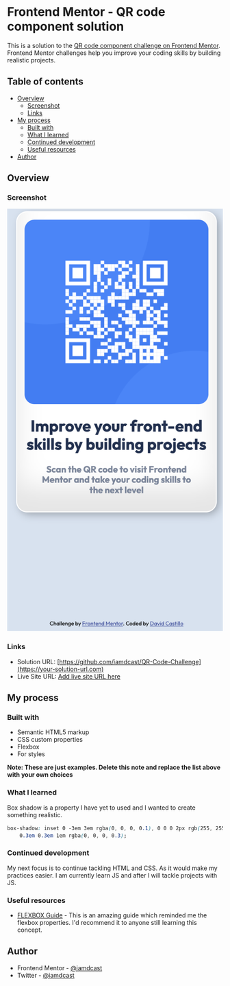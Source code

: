 # Frontend Mentor - QR code component solution

This is a solution to the [QR code component challenge on Frontend Mentor](https://www.frontendmentor.io/challenges/qr-code-component-iux_sIO_H). Frontend Mentor challenges help you improve your coding skills by building realistic projects. 

## Table of contents

- [Overview](#overview)
  - [Screenshot](#screenshot)
  - [Links](#links)
- [My process](#my-process)
  - [Built with](#built-with)
  - [What I learned](#what-i-learned)
  - [Continued development](#continued-development)
  - [Useful resources](#useful-resources)
- [Author](#author)


## Overview

### Screenshot

![](/screenshot.png)


### Links

- Solution URL: [https://github.com/iamdcast/QR-Code-Challenge](https://your-solution-url.com)
- Live Site URL: [Add live site URL here](https://your-live-site-url.com)

## My process

### Built with

- Semantic HTML5 markup
- CSS custom properties
- Flexbox
- For styles

**Note: These are just examples. Delete this note and replace the list above with your own choices**

### What I learned

Box shadow is a property I have yet to used and I wanted to create something realistic.

```css
box-shadow: inset 0 -3em 3em rgba(0, 0, 0, 0.1), 0 0 0 2px rgb(255, 255, 255),
    0.3em 0.3em 1em rgba(0, 0, 0, 0.3);
```

### Continued development

My next focus is to continue tackling HTML and CSS. As it would make my practices easier. I am currently learn JS and after I will tackle projects with JS.


### Useful resources

- [FLEXBOX Guide](https://css-tricks.com/snippets/css/a-guide-to-flexbox/) - This is an amazing guide which reminded me the flexbox properties. I'd recommend it to anyone still learning this concept.


## Author

- Frontend Mentor - [@iamdcast](https://www.frontendmentor.io/profile/iamdcast)
- Twitter - [@iamdcast](https://www.twitter.com/iamdcast)



